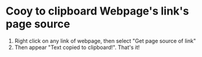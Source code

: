 ﻿Cooy to clipboard Webpage's link's page source
================================================

1. Right click on any link of webpage, then select "Get page source of link"
2. Then appear "Text copied to clipboard!". That's it!
